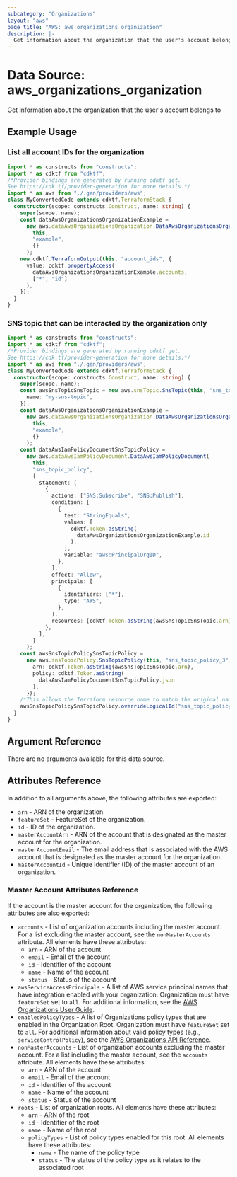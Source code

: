 ```yaml
---
subcategory: "Organizations"
layout: "aws"
page_title: "AWS: aws_organizations_organization"
description: |-
  Get information about the organization that the user's account belongs to
---
```


# Data Source: aws_organizations_organization

Get information about the organization that the user's account belongs to

## Example Usage

### List all account IDs for the organization

```typescript
import * as constructs from "constructs";
import * as cdktf from "cdktf";
/*Provider bindings are generated by running cdktf get.
See https://cdk.tf/provider-generation for more details.*/
import * as aws from "./.gen/providers/aws";
class MyConvertedCode extends cdktf.TerraformStack {
  constructor(scope: constructs.Construct, name: string) {
    super(scope, name);
    const dataAwsOrganizationsOrganizationExample =
      new aws.dataAwsOrganizationsOrganization.DataAwsOrganizationsOrganization(
        this,
        "example",
        {}
      );
    new cdktf.TerraformOutput(this, "account_ids", {
      value: cdktf.propertyAccess(
        dataAwsOrganizationsOrganizationExample.accounts,
        ["*", "id"]
      ),
    });
  }
}

```

### SNS topic that can be interacted by the organization only

```typescript
import * as constructs from "constructs";
import * as cdktf from "cdktf";
/*Provider bindings are generated by running cdktf get.
See https://cdk.tf/provider-generation for more details.*/
import * as aws from "./.gen/providers/aws";
class MyConvertedCode extends cdktf.TerraformStack {
  constructor(scope: constructs.Construct, name: string) {
    super(scope, name);
    const awsSnsTopicSnsTopic = new aws.snsTopic.SnsTopic(this, "sns_topic", {
      name: "my-sns-topic",
    });
    const dataAwsOrganizationsOrganizationExample =
      new aws.dataAwsOrganizationsOrganization.DataAwsOrganizationsOrganization(
        this,
        "example",
        {}
      );
    const dataAwsIamPolicyDocumentSnsTopicPolicy =
      new aws.dataAwsIamPolicyDocument.DataAwsIamPolicyDocument(
        this,
        "sns_topic_policy",
        {
          statement: [
            {
              actions: ["SNS:Subscribe", "SNS:Publish"],
              condition: [
                {
                  test: "StringEquals",
                  values: [
                    cdktf.Token.asString(
                      dataAwsOrganizationsOrganizationExample.id
                    ),
                  ],
                  variable: "aws:PrincipalOrgID",
                },
              ],
              effect: "Allow",
              principals: [
                {
                  identifiers: ["*"],
                  type: "AWS",
                },
              ],
              resources: [cdktf.Token.asString(awsSnsTopicSnsTopic.arn)],
            },
          ],
        }
      );
    const awsSnsTopicPolicySnsTopicPolicy =
      new aws.snsTopicPolicy.SnsTopicPolicy(this, "sns_topic_policy_3", {
        arn: cdktf.Token.asString(awsSnsTopicSnsTopic.arn),
        policy: cdktf.Token.asString(
          dataAwsIamPolicyDocumentSnsTopicPolicy.json
        ),
      });
    /*This allows the Terraform resource name to match the original name. You can remove the call if you don't need them to match.*/
    awsSnsTopicPolicySnsTopicPolicy.overrideLogicalId("sns_topic_policy");
  }
}

```

## Argument Reference

There are no arguments available for this data source.

## Attributes Reference

In addition to all arguments above, the following attributes are exported:

* `arn` - ARN of the organization.
* `featureSet` - FeatureSet of the organization.
* `id` - ID of the organization.
* `masterAccountArn` - ARN of the account that is designated as the master account for the organization.
* `masterAccountEmail` - The email address that is associated with the AWS account that is designated as the master account for the organization.
* `masterAccountId` - Unique identifier (ID) of the master account of an organization.

### Master Account Attributes Reference

If the account is the master account for the organization, the following attributes are also exported:

* `accounts` - List of organization accounts including the master account. For a list excluding the master account, see the `nonMasterAccounts` attribute. All elements have these attributes:
    * `arn` - ARN of the account
    * `email` - Email of the account
    * `id` - Identifier of the account
    * `name` - Name of the account
    * `status` - Status of the account
* `awsServiceAccessPrincipals` - A list of AWS service principal names that have integration enabled with your organization. Organization must have `featureSet` set to `all`. For additional information, see the [AWS Organizations User Guide](https://docs.aws.amazon.com/organizations/latest/userguide/orgs_integrate_services.html).
* `enabledPolicyTypes` - A list of Organizations policy types that are enabled in the Organization Root. Organization must have `featureSet` set to `all`. For additional information about valid policy types (e.g., `serviceControlPolicy`), see the [AWS Organizations API Reference](https://docs.aws.amazon.com/organizations/latest/APIReference/API_EnablePolicyType.html).
* `nonMasterAccounts` - List of organization accounts excluding the master account. For a list including the master account, see the `accounts` attribute. All elements have these attributes:
    * `arn` - ARN of the account
    * `email` - Email of the account
    * `id` - Identifier of the account
    * `name` - Name of the account
    * `status` - Status of the account
* `roots` - List of organization roots. All elements have these attributes:
    * `arn` - ARN of the root
    * `id` - Identifier of the root
    * `name` - Name of the root
    * `policyTypes` - List of policy types enabled for this root. All elements have these attributes:
        * `name` - The name of the policy type
        * `status` - The status of the policy type as it relates to the associated root

<!-- cache-key: cdktf-0.17.0-pre.15 input-7438825e5ddbb7d99cdcd793f33a20aa4b48ddb8d7270fded71f49978a4e264b -->